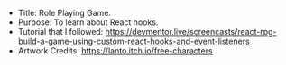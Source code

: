 - Title: Role Playing Game.
- Purpose: To learn about React hooks.
- Tutorial that I followed: https://devmentor.live/screencasts/react-rpg-build-a-game-using-custom-react-hooks-and-event-listeners
- Artwork Credits: https://lanto.itch.io/free-characters
